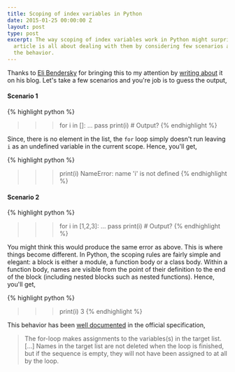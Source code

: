 ```yaml
---
title: Scoping of index variables in Python
date: 2015-01-25 00:00:00 Z
layout: post
type: post
excerpt: The way scoping of index variables work in Python might surprise a few! This
  article is all about dealing with them by considering few scenarios and understanding
  the behavior.
---
```


Thanks to [Eli Bendersky](http://eli.thegreenplace.net/) for bringing this to my attention by [writing about](http://eli.thegreenplace.net/2015/the-scope-of-index-variables-in-pythons-for-loops/) it on his blog. Let's
take a few scenarios and you're job is to guess the output,

#### Scenario 1

{% highlight python %}
>>> for i in []:
...    pass
>>> print(i)       # Output?
{% endhighlight %}

Since, there is no element in the list, the `for` loop simply doesn't run leaving `i` as an undefined variable in the current
scope. Hence, you'll get,

{% highlight python %}
>>> print(i)
NameError: name 'i' is not defined
{% endhighlight %}

#### Scenario 2

{% highlight python %}
>>> for i in [1,2,3]:
...    pass
>>> print(i)       # Output?
{% endhighlight %}

You might think this would produce the same error as above. This is where things become different. In Python, the scoping rules
are fairly simple and elegant: a block is either a module, a function body or a class body. Within a function body, names are
visible from the point of their definition to the end of the block (including nested blocks such as nested functions). Hence, you'll get,

{% highlight python %}
>>> print(i)
3
{% endhighlight %}

This behavior has been [well documented](https://docs.python.org/dev/reference/compound_stmts.html#for) in the official specification,

> The for-loop makes assignments to the variables(s) in the target list. [...] Names in the target list are not deleted when
the loop is finished, but if the sequence is empty, they will not have been assigned to at all by the loop.
